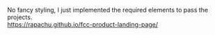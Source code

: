 No fancy styling, I just implemented the required elements to pass the projects.  
https://rapachu.github.io/fcc-product-landing-page/
